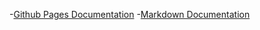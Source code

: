 
-[Github Pages Documentation](https://docs.github.com/en/pages)
-[Markdown Documentation](https://docs.github.com/en/github/writing-on-github/getting-started-with-writing-and-formatting-on-github/basic-writing-and-formatting-syntax)
